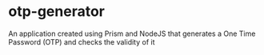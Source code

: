 # otp-generator
An application created using Prism and NodeJS that generates a One Time Password (OTP) and checks the validity of it 
